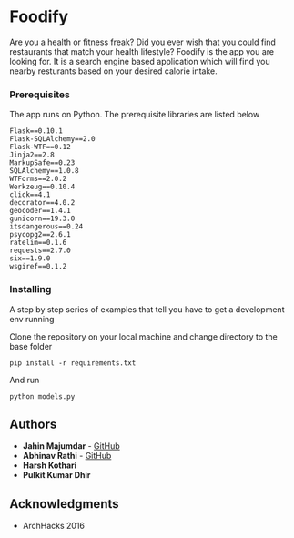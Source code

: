 # Foodify

Are you a health or fitness freak? Did you ever wish that you could find restaurants that match your health lifestyle? Foodify is the app you are looking for. It is a search engine based application which will find you nearby resturants based on your desired calorie intake.

### Prerequisites

The app runs on Python. The prerequisite libraries are listed below

```
Flask==0.10.1
Flask-SQLAlchemy==2.0
Flask-WTF==0.12
Jinja2==2.8
MarkupSafe==0.23
SQLAlchemy==1.0.8
WTForms==2.0.2
Werkzeug==0.10.4
click==4.1
decorator==4.0.2
geocoder==1.4.1
gunicorn==19.3.0
itsdangerous==0.24
psycopg2==2.6.1
ratelim==0.1.6
requests==2.7.0
six==1.9.0
wsgiref==0.1.2
```

### Installing

A step by step series of examples that tell you have to get a development env running

Clone the repository on your local machine and change directory to the base folder

```
pip install -r requirements.txt
```

And run

```
python models.py
```

## Authors

* **Jahin Majumdar** - [GitHub](https://github.com/jahin07)
* **Abhinav Rathi** - [GitHub](https://github.com/abhinavrathi)
* **Harsh Kothari**
* **Pulkit Kumar Dhir**


## Acknowledgments

* ArchHacks 2016
